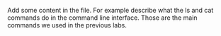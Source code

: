Add some content in the file.
 For example describe what the ls and cat commands do in the command line interface. 
 Those are the main commands we used in the previous labs.